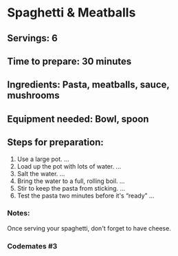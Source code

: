 # Spaghetti & Meatballs

## Servings: 6

## Time to prepare: 30 minutes

## Ingredients: Pasta, meatballs, sauce, mushrooms


## Equipment needed: Bowl, spoon


## Steps for preparation:
1. Use a large pot. ...
2. Load up the pot with lots of water. ...
3. Salt the water. ...
4. Bring the water to a full, rolling boil. ...
5. Stir to keep the pasta from sticking. ...
6. Test the pasta two minutes before it's “ready” ...



### Notes:
Once serving your spaghetti, don't forget to have cheese.


### Codemates #3
